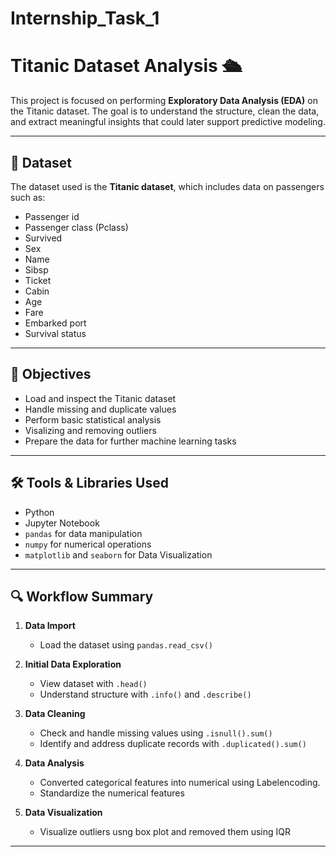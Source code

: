 # Internship_Task_1
# Titanic Dataset Analysis 🛳️

This project is focused on performing **Exploratory Data Analysis (EDA)** on the Titanic dataset. The goal is to understand the structure, clean the data, and extract meaningful insights that could later support predictive modeling.

---

## 📁 Dataset

The dataset used is the **Titanic dataset**, which includes data on passengers such as:

- Passenger id
- Passenger class (Pclass)
- Survived
- Sex
- Name
- Sibsp
- Ticket
- Cabin
- Age
- Fare
- Embarked port
- Survival status

---

## 📌 Objectives

- Load and inspect the Titanic dataset
- Handle missing and duplicate values
- Perform basic statistical analysis
- Visalizing and removing outliers
- Prepare the data for further machine learning tasks

---

## 🛠️ Tools & Libraries Used

- Python
- Jupyter Notebook
- `pandas` for data manipulation
- `numpy` for numerical operations
- `matplotlib` and `seaborn` for Data Visualization
---

## 🔍 Workflow Summary

1. **Data Import**
   - Load the dataset using `pandas.read_csv()`

2. **Initial Data Exploration**
   - View dataset with `.head()`
   - Understand structure with `.info()` and `.describe()`

3. **Data Cleaning**
   - Check and handle missing values using `.isnull().sum()`
   - Identify and address duplicate records with `.duplicated().sum()`

4. **Data Analysis**
   - Converted categorical features into numerical using Labelencoding.
   - Standardize the numerical features
5. **Data  Visualization**
   - Visualize outliers usng box plot and removed them using IQR

---
